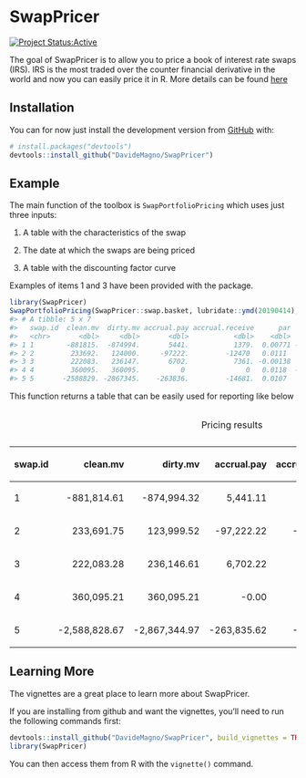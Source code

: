 
<!-- README.md is generated from README.Rmd. Please edit that file -->

# SwapPricer

<!-- badges: start -->

[![Project
Status:Active](http://www.repostatus.org/badges/latest/active.svg)](http://www.repostatus.org/#active)

<!-- badges: end -->

The goal of SwapPricer is to allow you to price a book of interest rate
swaps (IRS). IRS is the most traded over the counter financial
derivative in the world and now you can easily price it in R. More
details can be found
[here](https://en.wikipedia.org/wiki/Interest_rate_swap)

## Installation

<!-- You can install the released version of SwapPricer from [CRAN](https://CRAN.R-project.org) with: -->

<!-- ``` r -->

<!-- install.packages("SwapPricer") -->

<!-- ``` -->

You can for now just install the development version from
[GitHub](https://github.com/) with:

``` r
# install.packages("devtools")
devtools::install_github("DavideMagno/SwapPricer")
```

## Example

The main function of the toolbox is `SwapPortfolioPricing` which uses
just three inputs:

1)  A table with the characteristics of the swap

2)  The date at which the swaps are being priced

3)  A table with the discounting factor curve

Examples of items 1 and 3 have been provided with the package.

``` r
library(SwapPricer)
SwapPortfolioPricing(SwapPricer::swap.basket, lubridate::ymd(20190414), SwapPricer::df.table)
#> # A tibble: 5 x 7
#>   swap.id  clean.mv  dirty.mv accrual.pay accrual.receive      par    pv01
#>   <chr>       <dbl>     <dbl>       <dbl>           <dbl>    <dbl>   <dbl>
#> 1 1        -881815.  -874994.       5441.           1379.  0.00771 -12394.
#> 2 2         233692.   124000.     -97222.         -12470   0.0111   20867.
#> 3 3         222083.   236147.       6702.           7361. -0.00138  -5724.
#> 4 4         360095.   360095.          0               0   0.0118  -11163.
#> 5 5       -2588829. -2867345.    -263836.         -14681.  0.0107   27914.
```

This function returns a table that can be easily used for reporting like
below

<table class="table table-striped table-hover table-condensed table-responsive" style="margin-left: auto; margin-right: auto;">

<caption>

Pricing results

</caption>

<thead>

<tr>

<th style="text-align:left;">

swap.id

</th>

<th style="text-align:right;">

clean.mv

</th>

<th style="text-align:right;">

dirty.mv

</th>

<th style="text-align:right;">

accrual.pay

</th>

<th style="text-align:right;">

accrual.receive

</th>

<th style="text-align:right;">

par

</th>

<th style="text-align:right;">

pv01

</th>

</tr>

</thead>

<tbody>

<tr>

<td style="text-align:left;">

1

</td>

<td style="text-align:right;">

\-881,814.61

</td>

<td style="text-align:right;">

\-874,994.32

</td>

<td style="text-align:right;">

5,441.11

</td>

<td style="text-align:right;">

1,379.18

</td>

<td style="text-align:right;">

0.77%

</td>

<td style="text-align:right;">

\-12,393.65

</td>

</tr>

<tr>

<td style="text-align:left;">

2

</td>

<td style="text-align:right;">

233,691.75

</td>

<td style="text-align:right;">

123,999.52

</td>

<td style="text-align:right;">

\-97,222.22

</td>

<td style="text-align:right;">

\-12,470.00

</td>

<td style="text-align:right;">

1.11%

</td>

<td style="text-align:right;">

20,867.00

</td>

</tr>

<tr>

<td style="text-align:left;">

3

</td>

<td style="text-align:right;">

222,083.28

</td>

<td style="text-align:right;">

236,146.61

</td>

<td style="text-align:right;">

6,702.22

</td>

<td style="text-align:right;">

7,361.11

</td>

<td style="text-align:right;">

\-0.14%

</td>

<td style="text-align:right;">

\-5,724.42

</td>

</tr>

<tr>

<td style="text-align:left;">

4

</td>

<td style="text-align:right;">

360,095.21

</td>

<td style="text-align:right;">

360,095.21

</td>

<td style="text-align:right;">

\-0.00

</td>

<td style="text-align:right;">

0.00

</td>

<td style="text-align:right;">

1.18%

</td>

<td style="text-align:right;">

\-11,163.37

</td>

</tr>

<tr>

<td style="text-align:left;">

5

</td>

<td style="text-align:right;">

\-2,588,828.67

</td>

<td style="text-align:right;">

\-2,867,344.97

</td>

<td style="text-align:right;">

\-263,835.62

</td>

<td style="text-align:right;">

\-14,680.68

</td>

<td style="text-align:right;">

1.07%

</td>

<td style="text-align:right;">

27,914.07

</td>

</tr>

</tbody>

</table>

## Learning More

The vignettes are a great place to learn more about SwapPricer.

If you are installing from github and want the vignettes, you’ll need to
run the following commands
first:

``` r
devtools::install_github("DavideMagno/SwapPricer", build_vignettes = TRUE)
library(SwapPricer)
```

You can then access them from R with the `vignette()` command.
